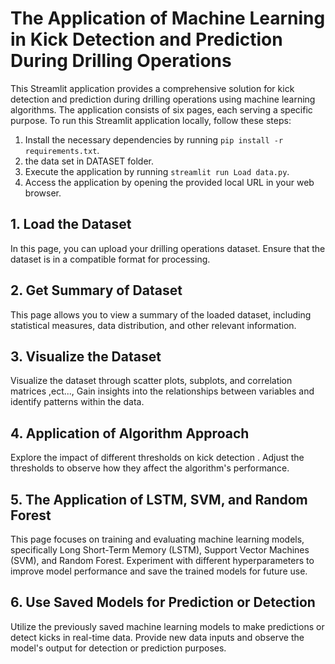 # The Application of Machine Learning in Kick Detection and Prediction During Drilling Operations

This Streamlit application provides a comprehensive solution for kick detection and prediction during drilling operations using machine learning algorithms. The application consists of six pages, each serving a specific purpose.
To run this Streamlit application locally, follow these steps:
  1. Install the necessary dependencies by running `pip install -r requirements.txt`.
  2. the data set  in DATASET folder.
  3. Execute the application by running `streamlit run Load data.py`.
  4. Access the application by opening the provided local URL in your web browser.

## 1. Load the Dataset
In this page, you can upload your drilling operations dataset. Ensure that the dataset is in a compatible format for processing.

## 2. Get Summary of Dataset
This page allows you to view a summary of the loaded dataset, including statistical measures, data distribution, and other relevant information.


## 3. Visualize the Dataset
Visualize the dataset through scatter plots, subplots, and correlation matrices ,ect..., Gain insights into the relationships between variables and identify patterns within the data.

## 4. Application of Algorithm Approach
Explore the impact of different thresholds on kick detection . Adjust the thresholds to observe how they affect the algorithm's performance.



## 5. The Application of LSTM, SVM, and Random Forest
This page focuses on training and evaluating machine learning models, specifically Long Short-Term Memory (LSTM), Support Vector Machines (SVM), and Random Forest. Experiment with different hyperparameters to improve model performance and save the trained models for future use.


## 6. Use Saved Models for Prediction or Detection
Utilize the previously saved machine learning models to make predictions or detect kicks in real-time data. Provide new data inputs and observe the model's output for detection or prediction purposes.



